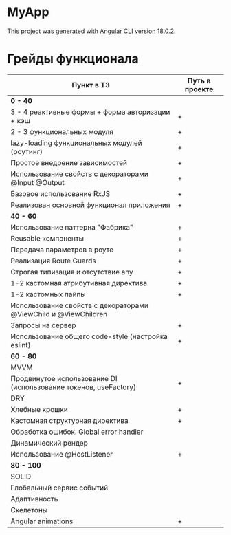 # MyApp

This project was generated with [Angular CLI](https://github.com/angular/angular-cli) version 18.0.2.


# Грейды функционала 
| Пункт в ТЗ                                         | Путь в проекте |
| -------------------------------------------------- | -------------- |
| **0 - 40**                                                          |
| 3 - 4 реактивные формы + форма авторизации + кэш   |        +       |
| 2 - 3 функциональных модуля                        |        +       |
| lazy-loading функциональных модулей (роутинг)      |        +       |
| Простое внедрение зависимостей                     |        +       |
| Использование свойств с декораторами @Input @Output|        +       |
| Базовое использование RxJS                         |        +       |
| Реализован основной функционал приложения          |        +       |
| **40 - 60**                                                         |
| Использование паттерна "Фабрика"                   |        +       |
| Reusable компоненты                                |        +       |
| Передача параметров в роуте                        |        +       |
| Реализация Route Guards                            |        +       |
| Строгая типизация и отсутствие any                 |        +       |
| 1-2 кастомная атрибутивная директива               |        +       |
| 1-2 кастомных пайпы                                |        +       |
| Использование свойств с декораторами @ViewChild и @ViewChildren |                |
| Запросы на сервер                                  |        +       |
| Использование общего code-style (настройка eslint) |        +       |
| **60 - 80**                                                         |
| MVVM                                               |                |
| Продвинутое использование DI (использование токенов, useFactory) |      +         |
| DRY                                                |                |
| Хлебные крошки                                     |        +       |
| Кастомная структурная директива                    |        +       |
| Обработка ошибок. Global error handler             |                |
| Динамический рендер                                |                |
| Использование @HostListener                        |        +       |
| **80 - 100**                                                         |
| SOLID                                              |                |
| Глобальный сервис событий                          |                |
| Адаптивность                                       |                |
| Скелетоны                                          |                |
| Angular animations                                 |       +        |


